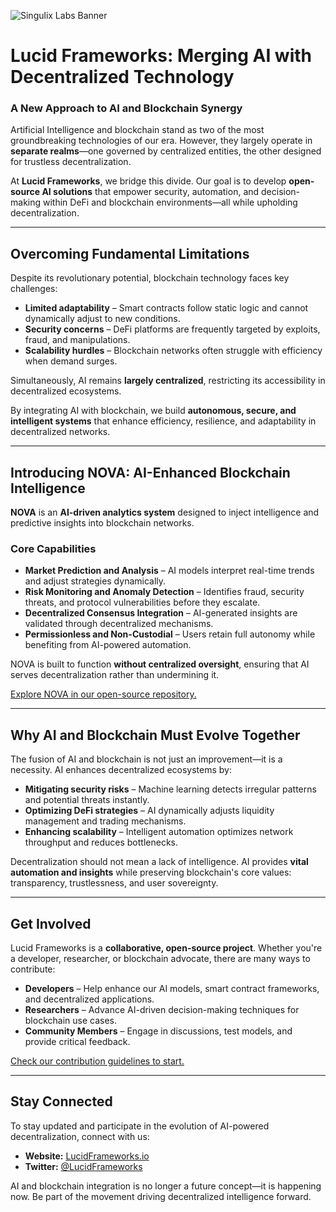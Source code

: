 ![Singulix Labs Banner]()
# Lucid Frameworks: Merging AI with Decentralized Technology


### A New Approach to AI and Blockchain Synergy  

Artificial Intelligence and blockchain stand as two of the most groundbreaking technologies of our era. However, they largely operate in **separate realms**—one governed by centralized entities, the other designed for trustless decentralization.  

At **Lucid Frameworks**, we bridge this divide. Our goal is to develop **open-source AI solutions** that empower security, automation, and decision-making within DeFi and blockchain environments—all while upholding decentralization.  

---  

## Overcoming Fundamental Limitations  

Despite its revolutionary potential, blockchain technology faces key challenges:  

- **Limited adaptability** – Smart contracts follow static logic and cannot dynamically adjust to new conditions.  
- **Security concerns** – DeFi platforms are frequently targeted by exploits, fraud, and manipulations.  
- **Scalability hurdles** – Blockchain networks often struggle with efficiency when demand surges.  

Simultaneously, AI remains **largely centralized**, restricting its accessibility in decentralized ecosystems.  

By integrating AI with blockchain, we build **autonomous, secure, and intelligent systems** that enhance efficiency, resilience, and adaptability in decentralized networks.  

---  

## Introducing NOVA: AI-Enhanced Blockchain Intelligence  

**NOVA** is an **AI-driven analytics system** designed to inject intelligence and predictive insights into blockchain networks.  

### Core Capabilities  

- **Market Prediction and Analysis** – AI models interpret real-time trends and adjust strategies dynamically.  
- **Risk Monitoring and Anomaly Detection** – Identifies fraud, security threats, and protocol vulnerabilities before they escalate.  
- **Decentralized Consensus Integration** – AI-generated insights are validated through decentralized mechanisms.  
- **Permissionless and Non-Custodial** – Users retain full autonomy while benefiting from AI-powered automation.  

NOVA is built to function **without centralized oversight**, ensuring that AI serves decentralization rather than undermining it.  

[Explore NOVA in our open-source repository.](#)  

---  

## Why AI and Blockchain Must Evolve Together  

The fusion of AI and blockchain is not just an improvement—it is a necessity. AI enhances decentralized ecosystems by:  

- **Mitigating security risks** – Machine learning detects irregular patterns and potential threats instantly.  
- **Optimizing DeFi strategies** – AI dynamically adjusts liquidity management and trading mechanisms.  
- **Enhancing scalability** – Intelligent automation optimizes network throughput and reduces bottlenecks.  

Decentralization should not mean a lack of intelligence. AI provides **vital automation and insights** while preserving blockchain's core values: transparency, trustlessness, and user sovereignty.  

---  

## Get Involved  

Lucid Frameworks is a **collaborative, open-source project**. Whether you're a developer, researcher, or blockchain advocate, there are many ways to contribute:  

- **Developers** – Help enhance our AI models, smart contract frameworks, and decentralized applications.  
- **Researchers** – Advance AI-driven decision-making techniques for blockchain use cases.  
- **Community Members** – Engage in discussions, test models, and provide critical feedback.  

[Check our contribution guidelines to start.](#)  

---  

## Stay Connected  

To stay updated and participate in the evolution of AI-powered decentralization, connect with us:  

- **Website:** [LucidFrameworks.io](#)  
- **Twitter:** [@LucidFrameworks](#)  

AI and blockchain integration is no longer a future concept—it is happening now. Be part of the movement driving decentralized intelligence forward.  

